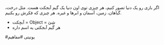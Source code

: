 اگر بازی رو یک دنیا تصور کنیم، هر چیزی توی اون دنیا یک گیم آبجکت هست. 
مثل درخت، گیاهان، زمین، آسمان و ابرها و غیره. هر چیزی که فکرش رو بکنیم.

- آبجِکت = Object = شِئ
- هر گیم آبجکتی یه اسم داره

#یونیتی #مفاهیم